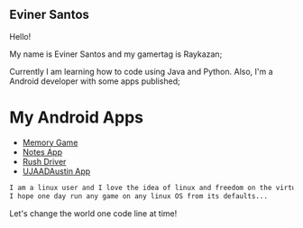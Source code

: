 ## Eviner Santos

  Hello!
  
  My name is Eviner Santos and my gamertag is Raykazan;
  
  Currently I am learning how to code using Java and Python. Also, I'm a Android developer with some apps published; 
# My Android Apps
 - [Memory Game](https://play.google.com/store/apps/details?id=software.es.jogo_da_memoria)
 - [Notes App](https://play.google.com/store/apps/details?id=software.es.anotacoes)
 - [Rush Driver](https://play.google.com/store/apps/details?id=software.es.rushdriver)
 - [UJAADAustin App](https://play.google.com/store/apps/details?id=software.es.ujaadaustin)

```markdown
I am a linux user and I love the idea of linux and freedom on the virtual universe.
I hope one day run any game on any linux OS from its defaults... 
```

Let's change the world one code line at time!
